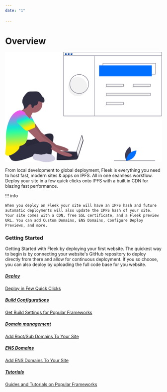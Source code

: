 ```yaml
---
date: "1"

---
```

# Overview

![](imgs/hero.png)

From local development to global deployment, Fleek is everything you need to host fast, modern sites & apps on IPFS. All in one seamless workflow. Deploy your site in a few quick clicks onto IPFS with a built in CDN for blazing fast performance. 

!!! info

    When you deploy on Fleek your site will have an IPFS hash and future automatic deployments will also update the IPFS hash of your site. Your site comes with a CDN, free SSL certificate, and a Fleek preview URL. You can add Custom Domains, ENS Domains, Configure Deploy Previews, and more.

### Getting Started

Getting Started with Fleek by deploying your first website. The quickest way to begin is by connecting your website's GitHub repository to deploy directly from there and allow for continuous deployment.
If you so choose, you can also deploy by uploading the full code base for you website.

<div class="prev-boxes-list">
  <a href="../site-deployment/#creating-a-deployment" class="prev-box">
    <h5>Deploy</h5>
    <p>Deploy in Few Quick Clicks</p>
  </a>
  <a href="../site-deployment/#configuring-the-deployment" class="prev-box">
    <h5>Build Configurations</h5>
    <p>Get Build Settings for Popular Frameworks</p>
  </a>
  <a href="../domain-management/" class="prev-box">
    <h5>Domain management</h5>
      <p>Add Root/Sub Domains To Your Site</p>
  </a>
    <a href="../domain-management/#adding-ens-domain" class="prev-box">
</div>
    <h5>ENS Domains</h5>
    <p>Add ENS Domains To Your Site</p>
  </a>
    <a href="../../tutorials/hosting/" class="prev-box">
    <h5>Tutorials</h5>
    <p>Guides and Tutorials on Popular Frameworks</p>
  </a>
</div>
</div>
